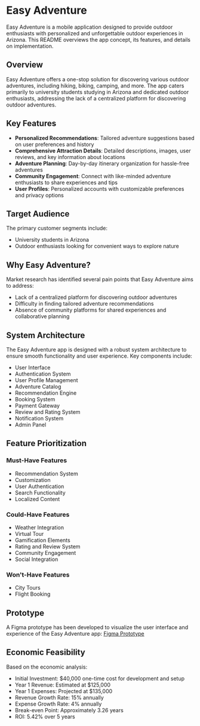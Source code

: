 # Easy Adventure

Easy Adventure is a mobile application designed to provide outdoor enthusiasts with personalized and unforgettable outdoor experiences in Arizona. This README overviews the app concept, its features, and details on implementation.

## Overview

Easy Adventure offers a one-stop solution for discovering various outdoor adventures, including hiking, biking, camping, and more. The app caters primarily to university students studying in Arizona and dedicated outdoor enthusiasts, addressing the lack of a centralized platform for discovering outdoor adventures.

## Key Features

- **Personalized Recommendations**: Tailored adventure suggestions based on user preferences and history
- **Comprehensive Attraction Details**: Detailed descriptions, images, user reviews, and key information about locations  
- **Adventure Planning**: Day-by-day itinerary organization for hassle-free adventures
- **Community Engagement**: Connect with like-minded adventure enthusiasts to share experiences and tips
- **User Profiles**: Personalized accounts with customizable preferences and privacy options

## Target Audience

The primary customer segments include:

- University students in Arizona
- Outdoor enthusiasts looking for convenient ways to explore nature

## Why Easy Adventure?

Market research has identified several pain points that Easy Adventure aims to address:

- Lack of a centralized platform for discovering outdoor adventures
- Difficulty in finding tailored adventure recommendations  
- Absence of community platforms for shared experiences and collaborative planning

## System Architecture

The Easy Adventure app is designed with a robust system architecture to ensure smooth functionality and user experience. Key components include:

- User Interface
- Authentication System
- User Profile Management 
- Adventure Catalog
- Recommendation Engine
- Booking System
- Payment Gateway
- Review and Rating System
- Notification System
- Admin Panel

## Feature Prioritization

### Must-Have Features

- Recommendation System
- Customization
- User Authentication
- Search Functionality
- Localized Content

### Could-Have Features

- Weather Integration
- Virtual Tour
- Gamification Elements
- Rating and Review System
- Community Engagement
- Social Integration

### Won't-Have Features

- City Tours
- Flight Booking

## Prototype

A Figma prototype has been developed to visualize the user interface and experience of the Easy Adventure app: [Figma Prototype](https://www.figma.com/design/2vYIPTwH935kqvbSUAS9QR/Easy-Adventure-App-MIS-541?node-id=10-3448&node-type=FRAME)

## Economic Feasibility

Based on the economic analysis:

- Initial Investment: $40,000 one-time cost for development and setup
- Year 1 Revenue: Estimated at $125,000
- Year 1 Expenses: Projected at $135,000
- Revenue Growth Rate: 15% annually
- Expense Growth Rate: 4% annually
- Break-even Point: Approximately 3.26 years
- ROI: 5.42% over 5 years
